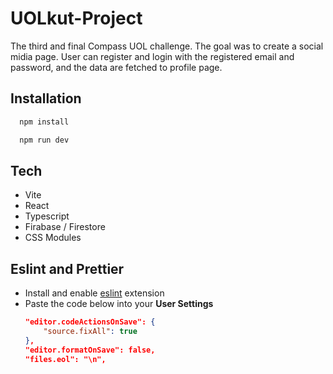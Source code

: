 # UOLkut-Project
The third and final Compass UOL challenge. The goal was to create a social midia page. User can register and login with the registered email and password, and the data are fetched to profile page. 

## Installation

```bash
  npm install
```

```bash
  npm run dev
```
## Tech

- Vite  
- React
- Typescript
- Firabase / Firestore
- CSS Modules

## Eslint and Prettier

- Install and enable [eslint](https://marketplace.visualstudio.com/items?itemName=dbaeumer.vscode-eslint) extension
- Paste the code below into your **User Settings**
  ```json
  "editor.codeActionsOnSave": {
      "source.fixAll": true
  },
  "editor.formatOnSave": false,
  "files.eol": "\n",
  ```
